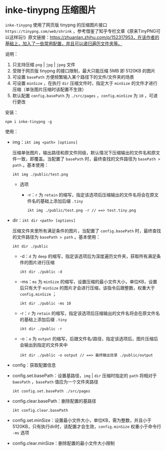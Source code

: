 # inke-tinypng 压缩图片

`inke-tinypng` 使用了网页版 tinypng 的压缩图片接口 `https://tinypng.com/web/shrink` ，参考借鉴了知乎专栏文章《原来TinyPNG可以这样玩!》原文链接：https://zhuanlan.zhihu.com/p/152317953，在该作者的基础上，加入了一些常用配置，并且可以递归遍历文件夹等。

说明：

1. 只支持压缩 `png` | `jpg` | `jpeg` 文件
2. 受限于网页版 tinypng 的接口限制，最大只能压缩 5MB 即 5120KB 的图片 
3. 可设置 `basePath` 方便频繁输入某个路径下的文件/文件夹的场景
4. 可设置 `minSize` ，在执行 `dir` 压缩文件时，指定大于 `minSize` 的文件才进行压缩（单张图片压缩时该配置不生效）
5. 默认配置 `config.basePath` 为 `./src/pages` ，`config.minSize` 为 `10` ，可进行更改

安装：

```shell
npm i inke-tinypng -g
```

使用：

* img：`ikt img <path> [options]`

  压缩单张图片，输出路径和原文件同级，默认情况下压缩输出的文件名和原文件一致，即覆盖。当配置了 `basePath` 时，最终查找的文件路径为 `basePath > path` 。基本使用：

  ```shell
  ikt img ./public/test.png
  ```

  * 选项

    * -r：`r` 为 `retain` 的缩写，指定该选项后压缩输出的文件名将会在原文件名的基础上添加后缀 `.tiny`

      ```shell
      ikt img ./public/test.png -r // ==> test.tiny.png
      ```

* dir：`ikt dir <path> [options]`

  压缩文件夹里所有满足条件的图片，当配置了 `config.basePath` 时，最终查找的文件路径为 `basePath > path` 。基本使用：

  ```shell
  ikt dir ./public
  ```

  * -d：`d` 为 `deep` 的缩写，指定该选项后为深度遍历文件夹，获取所有满足条件的图片进行压缩

    ```shell
    ikt dir ./public -d
    ```

  * -ms：`ms` 为 `minSize` 的缩写，设置压缩的最小文件大小，单位KB，设置后只有大于 `minSize` 的图片才会进行压缩，该指令后跟整数，权重大于 `config.minSize` ；

    ```shell
    ikt dir ./public -ms 10
    ```

  * -r：`r` 为 `retain` 的缩写，指定该选项后压缩输出的文件名将会在原文件名的基础上添加后缀 `.tiny`

    ```shell
    ikt dir ./public -r
    ```

  * -o：`o` 为 `output` 的缩写，后跟文件名/路径，指定该选项后，图片压缩后会输出到指定的文件夹中

    ```shell
    ikt dir ./public -o output // ==> 最终输出目录 ./public/output
    ```

* config：获取配置信息

* config.set.basePath：设置基路径，`img` | `dir` 压缩时指定的 `path` 将相对于 `baesPath` ，`basePath` 值应为一个文件夹路径

  ```shell
  ikt config.set.basePath ./src/pages
  ```

* config.clear.basePath：删除配置的基路径

  ```shell
  ikt config.clear.basePath
  ```

* config.set.minSize：设置最小文件大小，单位KB，需为整数，并且小于5120KB，只有执行dir时，该配置才会生效，`config.minSize` 权重小于命令行 `-ms` 选项

* config.clear.minSize：删除配置的最小文件大小限制